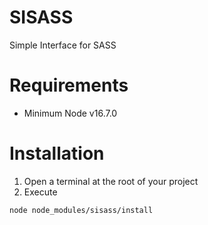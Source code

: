 # SISASS
Simple Interface for SASS

# Requirements
- Minimum Node  v16.7.0

# Installation
1. Open a terminal at the root of your project
2. Execute

`node node_modules/sisass/install`
